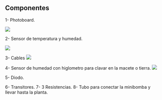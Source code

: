 ## Componentes
1- Photoboard.

![](https://github.com/aRnAu1012/proyecto-huerto/blob/main/photoboard.jpg)


2- Sensor de temperatura y humedad.

![](https://github.com/aRnAu1012/proyecto-huerto/blob/main/Sensor%20de%20temperatura.jpg)



3- Cables
![](https://github.com/aRnAu1012/proyecto-huerto/blob/main/cables.jpg)

4- Sensor de humedad con higlometro para clavar en la macete o tierra.
![](https://github.com/aRnAu1012/proyecto-huerto/blob/main/Sensor%20de%20humedad.jpg)

5- Diodo.

6- Transitores.
7- 3 Resistencias.
8- Tubo para conectar la minibomba y llevar hasta la planta.
